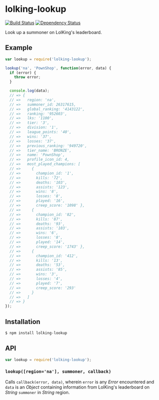 # lolking-lookup

[![Build Status][travis-svg]][travis]
[![Dependency Status][gemnasium-svg]][gemnasium]

Look up a summoner on LolKing's leaderboard.

## Example

``` javascript
var lookup = require('lolking-lookup');

lookup('na', 'PownShop', function(error, data) {
  if (error) {
    throw error;
  }

  console.log(data);
  // => {
  // =>   region: 'na',
  // =>   summoner_id: 26317615,
  // =>   global_ranking: '4143122',
  // =>   ranking: '952603',
  // =>   lks: '1100',
  // =>   tier: '3',
  // =>   division: '1',
  // =>   league_points: '40',
  // =>   wins: '37',
  // =>   losses: '37',
  // =>   previous_ranking: '949720',
  // =>   tier_name: 'BRONZE',
  // =>   name: 'PownShop',
  // =>   profile_icon_id: 4,
  // =>   most_played_champions: [
  // =>     {
  // =>       champion_id: '1',
  // =>       kills: '72',
  // =>       deaths: '103',
  // =>       assists: '123',
  // =>       wins: '8',
  // =>       losses: '8',
  // =>       played: '16',
  // =>       creep_score: '1098' },
  // =>     {
  // =>       champion_id: '82',
  // =>       kills: '87',
  // =>       deaths: '93',
  // =>       assists: '103',
  // =>       wins: '6',
  // =>       losses: '8',
  // =>       played: '14',
  // =>       creep_score: '1743' },
  // =>     {
  // =>       champion_id: '412',
  // =>       kills: '13',
  // =>       deaths: '53',
  // =>       assists: '85',
  // =>       wins: '3',
  // =>       losses: '4',
  // =>       played: '7',
  // =>       creep_score: '293'
  // =>     }
  // =>   ]
  // => }
});
```

## Installation

``` bash
$ npm install lolking-lookup
```

## API

``` javascript
var lookup = require('lolking-lookup');
```

### `lookup([region='na'], summoner, callback)`

Calls `callback(error, data)`, wherein `error` is any _Error_ encountered and
`data` is an _Object_ containing information from LolKing's leaderboard on
_String_ `summoner` in _String_ region.


   [travis]: https://travis-ci.org/KenanY/lolking-lookup
   [travis-svg]: https://img.shields.io/travis/KenanY/lolking-lookup.svg
   [gemnasium]: https://gemnasium.com/KenanY/lolking-lookup
   [gemnasium-svg]: https://img.shields.io/gemnasium/KenanY/lolking-lookup.svg